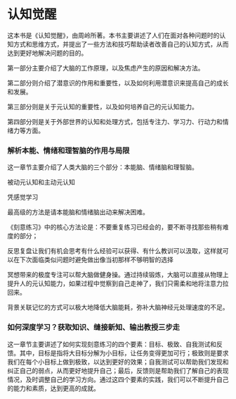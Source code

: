 # 认知觉醒

这本书是《认知觉醒》，由周岭所著。本书主要讲述了人们在面对各种问题时的认知方式和思维方式，并提出了一些方法和技巧帮助读者改善自己的认知方式，从而达到更好地解决问题的目的。

第一部分主要介绍了大脑的工作原理，以及焦虑产生的原因和解决方法。

第二部分则介绍了潜意识的作用和重要性，以及如何利用潜意识来提高自己的成长和发展。

第三部分则是关于元认知的重要性，以及如何培养自己的元认知能力。

第四部分则是关于外部世界的认知和处理方式，包括专注力、学习力、行动力和情绪力等方面。

### **解析本能、情绪和理智脑的作用与局限**

这一章节主要介绍了人类大脑的三个部分：本能脑、情绪脑和理智脑。

被动元认知和主动元认知

凭感觉学习

最高级的方法是请本能脑和情绪脑出动来解决困难。

《刻意练习》中的核心方法论是：不要重复练习已经会的，要不断寻找那些稍有难度的部分；

反思复盘让我们有机会思考有什么经验可以获得、有什么教训可以汲取，这样就可以在下次面临类似问题时避免做出像当初那样不够明智的选择

冥想带来的极度专注可以帮大脑做健身操。通过持续锻炼，大脑可以直接从物理上提升人的元认知能力，如果过程中觉察到自己走神了，我们只需柔和地将注意力拉回来。

背景关联记忆的方式可以极大地降低大脑能耗，弥补大脑神经元处理速度的不足。

### **如何深度学习？获取知识、缝接新知、输出教授三步走**

这一章节主要讲述了如何实现刻意练习的四个要素：目标、极致、自我测试和反馈。其中，目标是指将大目标分解为小目标，让任务变得更加可行；极致则是要求我们在每个小目标上做到极致，以达到更好的效果；自我测试可以帮助我们发现和纠正自己的弱点，从而更好地提升自己；最后，反馈则是帮助我们了解自己的表现情况，及时调整自己的学习方向。通过这四个要素的实践，我们可以不断提升自己的能力和素质，达到更高的成就。
